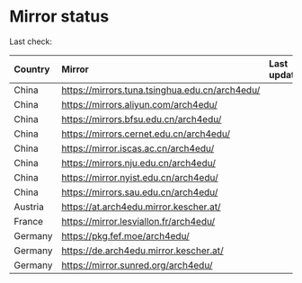 <script src="./time.js"></script>
# Mirror status
Last check: <script type="text/javascript">localize(1743913740.042688);</script>

|Country|Mirror|Last update|
|:------|:-----|:----------|
|China|https://mirrors.tuna.tsinghua.edu.cn/arch4edu/|<script type="text/javascript">localize(1743878400);</script>|
|China|https://mirrors.aliyun.com/arch4edu/|<script type="text/javascript">localize(1743878400);</script>|
|China|https://mirrors.bfsu.edu.cn/arch4edu/|<script type="text/javascript">localize(1743878400);</script>|
|China|https://mirrors.cernet.edu.cn/arch4edu/|<script type="text/javascript">localize(1743878400);</script>|
|China|https://mirror.iscas.ac.cn/arch4edu/|<script type="text/javascript">localize(1743878400);</script>|
|China|https://mirrors.nju.edu.cn/arch4edu/|<script type="text/javascript">localize(1743835367);</script>|
|China|https://mirror.nyist.edu.cn/arch4edu/|<script type="text/javascript">localize(1743835367);</script>|
|China|https://mirrors.sau.edu.cn/arch4edu/|<script type="text/javascript">localize(1731653531);</script>|
|Austria|https://at.arch4edu.mirror.kescher.at/|<script type="text/javascript">localize(1743878400);</script>|
|France|https://mirror.lesviallon.fr/arch4edu/|<script type="text/javascript">localize(1743878400);</script>|
|Germany|https://pkg.fef.moe/arch4edu/|<script type="text/javascript">localize(1743878400);</script>|
|Germany|https://de.arch4edu.mirror.kescher.at/|<script type="text/javascript">localize(1743878400);</script>|
|Germany|https://mirror.sunred.org/arch4edu/|<script type="text/javascript">localize(1743878400);</script>|

<script src="./tablefilter/tablefilter.js"></script>
<script src="./table.js"></script>